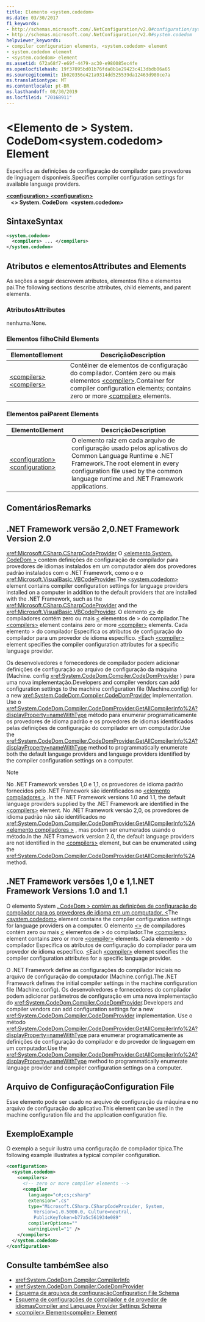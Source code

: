 ```yaml
---
title: Elemento <system.codedom>
ms.date: 03/30/2017
f1_keywords:
- http://schemas.microsoft.com/.NetConfiguration/v2.0#configuration/system.codedom
- http://schemas.microsoft.com/.NetConfiguration/v2.0#system.codedom
helpviewer_keywords:
- compiler configuration elements, <system.codedom> element
- system.codedom element
- <system.codedom> element
ms.assetid: 672a68f7-e69f-4479-ac30-e980085ec4fe
ms.openlocfilehash: 19f37095bd01b76fda8b1e29423c413dbdb06a65
ms.sourcegitcommit: 1b020356e421a9314dd525539da12463d980ce7a
ms.translationtype: MT
ms.contentlocale: pt-BR
ms.lasthandoff: 08/30/2019
ms.locfileid: "70168911"
---
```

# <a name="systemcodedom-element"></a><span data-ttu-id="3a03e-102">\<Elemento de > System. CodeDom</span><span class="sxs-lookup"><span data-stu-id="3a03e-102">\<system.codedom> Element</span></span>
<span data-ttu-id="3a03e-103">Especifica as definições de configuração do compilador para provedores de linguagem disponíveis.</span><span class="sxs-lookup"><span data-stu-id="3a03e-103">Specifies compiler configuration settings for available language providers.</span></span>  
  
[<span data-ttu-id="3a03e-104"> **\<configuration>** </span><span class="sxs-lookup"><span data-stu-id="3a03e-104">**\<configuration>**</span></span>](../configuration-element.md)  
<span data-ttu-id="3a03e-105">&nbsp;&nbsp; **\<> System. CodeDom**</span><span class="sxs-lookup"><span data-stu-id="3a03e-105">&nbsp;&nbsp;**\<system.codedom>**</span></span>  
  
## <a name="syntax"></a><span data-ttu-id="3a03e-106">Sintaxe</span><span class="sxs-lookup"><span data-stu-id="3a03e-106">Syntax</span></span>  
  
```xml  
<system.codedom>  
  <compilers> ... </compilers>  
</system.codedom>  
```  
  
## <a name="attributes-and-elements"></a><span data-ttu-id="3a03e-107">Atributos e elementos</span><span class="sxs-lookup"><span data-stu-id="3a03e-107">Attributes and Elements</span></span>  
 <span data-ttu-id="3a03e-108">As seções a seguir descrevem atributos, elementos filho e elementos pai.</span><span class="sxs-lookup"><span data-stu-id="3a03e-108">The following sections describe attributes, child elements, and parent elements.</span></span>  
  
### <a name="attributes"></a><span data-ttu-id="3a03e-109">Atributos</span><span class="sxs-lookup"><span data-stu-id="3a03e-109">Attributes</span></span>  
 <span data-ttu-id="3a03e-110">nenhuma.</span><span class="sxs-lookup"><span data-stu-id="3a03e-110">None.</span></span>  
  
### <a name="child-elements"></a><span data-ttu-id="3a03e-111">Elementos filho</span><span class="sxs-lookup"><span data-stu-id="3a03e-111">Child Elements</span></span>  
  
|<span data-ttu-id="3a03e-112">Elemento</span><span class="sxs-lookup"><span data-stu-id="3a03e-112">Element</span></span>|<span data-ttu-id="3a03e-113">Descrição</span><span class="sxs-lookup"><span data-stu-id="3a03e-113">Description</span></span>|  
|-------------|-----------------|  
|[<span data-ttu-id="3a03e-114">\<compilers></span><span class="sxs-lookup"><span data-stu-id="3a03e-114">\<compilers></span></span>](compilers-element.md)|<span data-ttu-id="3a03e-115">Contêiner de elementos de configuração do compilador. Contém zero ou mais elementos [\<compiler>](compiler-element.md).</span><span class="sxs-lookup"><span data-stu-id="3a03e-115">Container for compiler configuration elements; contains zero or more [\<compiler>](compiler-element.md) elements.</span></span>|  
  
### <a name="parent-elements"></a><span data-ttu-id="3a03e-116">Elementos pai</span><span class="sxs-lookup"><span data-stu-id="3a03e-116">Parent Elements</span></span>  
  
|<span data-ttu-id="3a03e-117">Elemento</span><span class="sxs-lookup"><span data-stu-id="3a03e-117">Element</span></span>|<span data-ttu-id="3a03e-118">Descrição</span><span class="sxs-lookup"><span data-stu-id="3a03e-118">Description</span></span>|  
|-------------|-----------------|  
|[<span data-ttu-id="3a03e-119">\<configuration></span><span class="sxs-lookup"><span data-stu-id="3a03e-119">\<configuration></span></span>](../configuration-element.md)|<span data-ttu-id="3a03e-120">O elemento raiz em cada arquivo de configuração usado pelos aplicativos do Common Language Runtime e .NET Framework.</span><span class="sxs-lookup"><span data-stu-id="3a03e-120">The root element in every configuration file used by the common language runtime and .NET Framework applications.</span></span>|  
  
## <a name="remarks"></a><span data-ttu-id="3a03e-121">Comentários</span><span class="sxs-lookup"><span data-stu-id="3a03e-121">Remarks</span></span>  
  
## <a name="net-framework-version-20"></a><span data-ttu-id="3a03e-122">.NET Framework versão 2,0</span><span class="sxs-lookup"><span data-stu-id="3a03e-122">.NET Framework Version 2.0</span></span>  
 <span data-ttu-id="3a03e-123"><xref:Microsoft.CSharp.CSharpCodeProvider> O [ \<elemento System. CodeDom >](system-codedom-element.md) contém definições de configuração de compilador para provedores de idiomas instalados em um computador além dos provedores padrão instalados com o .NET Framework, como o e o <xref:Microsoft.VisualBasic.VBCodeProvider>.</span><span class="sxs-lookup"><span data-stu-id="3a03e-123">The [\<system.codedom>](system-codedom-element.md) element contains compiler configuration settings for language providers installed on a computer in addition to the default providers that are installed with the .NET Framework, such as the <xref:Microsoft.CSharp.CSharpCodeProvider> and the <xref:Microsoft.VisualBasic.VBCodeProvider>.</span></span> <span data-ttu-id="3a03e-124">O elemento [ \<>](compilers-element.md) de compiladores contém zero ou mais [ \<](compiler-element.md) elementos de > do compilador.</span><span class="sxs-lookup"><span data-stu-id="3a03e-124">The [\<compilers>](compilers-element.md) element contains zero or more [\<compiler>](compiler-element.md) elements.</span></span> <span data-ttu-id="3a03e-125">Cada elemento > do compilador Especifica os atributos de configuração do compilador para um provedor de idioma específico. [ \<](compiler-element.md)</span><span class="sxs-lookup"><span data-stu-id="3a03e-125">Each [\<compiler>](compiler-element.md) element specifies the compiler configuration attributes for a specific language provider.</span></span>  
  
 <span data-ttu-id="3a03e-126">Os desenvolvedores e fornecedores de compilador podem adicionar definições de configuração ao arquivo de configuração da máquina (Machine. config <xref:System.CodeDom.Compiler.CodeDomProvider> ) para uma nova implementação.</span><span class="sxs-lookup"><span data-stu-id="3a03e-126">Developers and compiler vendors can add configuration settings to the machine configuration file (Machine.config) for a new <xref:System.CodeDom.Compiler.CodeDomProvider> implementation.</span></span> <span data-ttu-id="3a03e-127">Use o <xref:System.CodeDom.Compiler.CodeDomProvider.GetAllCompilerInfo%2A?displayProperty=nameWithType> método para enumerar programaticamente os provedores de idioma padrão e os provedores de idiomas identificados pelas definições de configuração do compilador em um computador.</span><span class="sxs-lookup"><span data-stu-id="3a03e-127">Use the <xref:System.CodeDom.Compiler.CodeDomProvider.GetAllCompilerInfo%2A?displayProperty=nameWithType> method to programmatically enumerate both the default language providers and language providers identified by the compiler configuration settings on a computer.</span></span>  
  
> [!NOTE]
> <span data-ttu-id="3a03e-128">No .NET Framework versões 1,0 e 1,1, os provedores de idioma padrão fornecidos pelo .NET Framework são identificados no [ \<elemento compiladores >](compilers-element.md) .</span><span class="sxs-lookup"><span data-stu-id="3a03e-128">In the .NET Framework versions 1.0 and 1.1, the default language providers supplied by the .NET Framework are identified in the [\<compilers>](compilers-element.md) element.</span></span> <span data-ttu-id="3a03e-129">No .NET Framework versão 2,0, os provedores de idioma padrão não são identificados no <xref:System.CodeDom.Compiler.CodeDomProvider.GetAllCompilerInfo%2A> [ \<elemento compiladores >](compilers-element.md) , mas podem ser enumerados usando o método.</span><span class="sxs-lookup"><span data-stu-id="3a03e-129">In the .NET Framework version 2.0, the default language providers are not identified in the [\<compilers>](compilers-element.md) element, but can be enumerated using the <xref:System.CodeDom.Compiler.CodeDomProvider.GetAllCompilerInfo%2A> method.</span></span>  
  
## <a name="net-framework-versions-10-and-11"></a><span data-ttu-id="3a03e-130">.NET Framework versões 1,0 e 1,1</span><span class="sxs-lookup"><span data-stu-id="3a03e-130">.NET Framework Versions 1.0 and 1.1</span></span>  
 <span data-ttu-id="3a03e-131">O elemento System [. CodeDom > contém as definições de configuração do compilador para os provedores de idioma em um computador. \<](system-codedom-element.md)</span><span class="sxs-lookup"><span data-stu-id="3a03e-131">The [\<system.codedom>](system-codedom-element.md) element contains the compiler configuration settings for language providers on a computer.</span></span> <span data-ttu-id="3a03e-132">O elemento [ \<>](compilers-element.md) de compiladores contém zero ou mais [ \<](compiler-element.md) elementos de > do compilador.</span><span class="sxs-lookup"><span data-stu-id="3a03e-132">The [\<compilers>](compilers-element.md) element contains zero or more [\<compiler>](compiler-element.md) elements.</span></span> <span data-ttu-id="3a03e-133">Cada elemento > do compilador Especifica os atributos de configuração do compilador para um provedor de idioma específico. [ \<](compiler-element.md)</span><span class="sxs-lookup"><span data-stu-id="3a03e-133">Each [\<compiler>](compiler-element.md) element specifies the compiler configuration attributes for a specific language provider.</span></span>  
  
 <span data-ttu-id="3a03e-134">O .NET Framework define as configurações do compilador iniciais no arquivo de configuração do computador (Machine.config).</span><span class="sxs-lookup"><span data-stu-id="3a03e-134">The .NET Framework defines the initial compiler settings in the machine configuration file (Machine.config).</span></span> <span data-ttu-id="3a03e-135">Os desenvolvedores e fornecedores do compilador podem adicionar parâmetros de configuração em uma nova implementação do <xref:System.CodeDom.Compiler.CodeDomProvider>.</span><span class="sxs-lookup"><span data-stu-id="3a03e-135">Developers and compiler vendors can add configuration settings for a new <xref:System.CodeDom.Compiler.CodeDomProvider> implementation.</span></span> <span data-ttu-id="3a03e-136">Use o método <xref:System.CodeDom.Compiler.CodeDomProvider.GetAllCompilerInfo%2A?displayProperty=nameWithType> para enumerar programaticamente as definições de configuração do compilador e do provedor de linguagem em um computador.</span><span class="sxs-lookup"><span data-stu-id="3a03e-136">Use the <xref:System.CodeDom.Compiler.CodeDomProvider.GetAllCompilerInfo%2A?displayProperty=nameWithType> method to programmatically enumerate language provider and compiler configuration settings on a computer.</span></span>  
  
## <a name="configuration-file"></a><span data-ttu-id="3a03e-137">Arquivo de Configuração</span><span class="sxs-lookup"><span data-stu-id="3a03e-137">Configuration File</span></span>  
 <span data-ttu-id="3a03e-138">Esse elemento pode ser usado no arquivo de configuração da máquina e no arquivo de configuração do aplicativo.</span><span class="sxs-lookup"><span data-stu-id="3a03e-138">This element can be used in the machine configuration file and the application configuration file.</span></span>  
  
## <a name="example"></a><span data-ttu-id="3a03e-139">Exemplo</span><span class="sxs-lookup"><span data-stu-id="3a03e-139">Example</span></span>  
 <span data-ttu-id="3a03e-140">O exemplo a seguir ilustra uma configuração de compilador típica.</span><span class="sxs-lookup"><span data-stu-id="3a03e-140">The following example illustrates a typical compiler configuration.</span></span>  
  
```xml  
<configuration>  
  <system.codedom>  
    <compilers>  
      <!-- zero or more compiler elements -->  
      <compiler   
        language="c#;cs;csharp"  
        extension=".cs"  
        type="Microsoft.CSharp.CSharpCodeProvider, System,   
          Version=1.0.5000.0, Culture=neutral,   
          PublicKeyToken=b77a5c561934e089"  
        compilerOptions=""  
        warningLevel="1" />  
    </compilers>  
  </system.codedom>  
</configuration>  
```  
  
## <a name="see-also"></a><span data-ttu-id="3a03e-141">Consulte também</span><span class="sxs-lookup"><span data-stu-id="3a03e-141">See also</span></span>

- <xref:System.CodeDom.Compiler.CompilerInfo>
- <xref:System.CodeDom.Compiler.CodeDomProvider>
- [<span data-ttu-id="3a03e-142">Esquema de arquivos de configuração</span><span class="sxs-lookup"><span data-stu-id="3a03e-142">Configuration File Schema</span></span>](../index.md)
- [<span data-ttu-id="3a03e-143">Esquema de configurações de compilador e de provedor de idiomas</span><span class="sxs-lookup"><span data-stu-id="3a03e-143">Compiler and Language Provider Settings Schema</span></span>](index.md)
- [<span data-ttu-id="3a03e-144">\<compiler> Element</span><span class="sxs-lookup"><span data-stu-id="3a03e-144">\<compiler> Element</span></span>](compiler-element.md)
